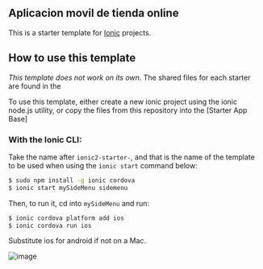 ## Aplicacion movil de tienda online




This is a starter template for [Ionic](http://ionicframework.com/docs/) projects.

## How to use this template

*This template does not work on its own*. The shared files for each starter are found in the 

To use this template, either create a new ionic project using the ionic node.js utility, or copy the files from this repository into the [Starter App Base]
### With the Ionic CLI:

Take the name after `ionic2-starter-`, and that is the name of the template to be used when using the `ionic start` command below:

```bash
$ sudo npm install -g ionic cordova
$ ionic start mySideMenu sidemenu
```

Then, to run it, cd into `mySideMenu` and run:

```bash
$ ionic cordova platform add ios
$ ionic cordova run ios
```

Substitute ios for android if not on a Mac.


![image](https://github.com/user-attachments/assets/30c660c1-e4cb-4ad0-8394-3640f493421e)

